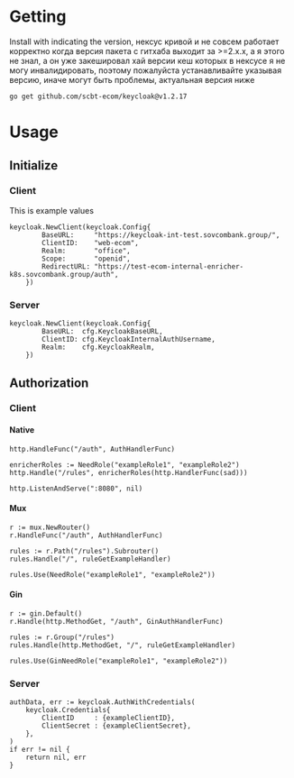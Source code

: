 # Getting #
Install with indicating the version, нексус кривой и не совсем работает корректно когда версия пакета с гитхаба выходит за >=2.x.x, а я этого не знал, а он уже закешировал хай версии кеш которых в нексусе я не могу инвалидировать, поэтому пожалуйста устанавливайте указывая версию, иначе могут быть проблемы, актуальная версия ниже
```
go get github.com/scbt-ecom/keycloak@v1.2.17
```

# Usage #
## Initialize ##

### Client ###
This is example values
```
keycloak.NewClient(keycloak.Config{
		BaseURL:     "https://keycloak-int-test.sovcombank.group/",
		ClientID:    "web-ecom",
		Realm:       "office",
		Scope:       "openid",
		RedirectURL: "https://test-ecom-internal-enricher-k8s.sovcombank.group/auth",
	})
```

### Server ###
```
keycloak.NewClient(keycloak.Config{
        BaseURL:  cfg.KeycloakBaseURL,
        ClientID: cfg.KeycloakInternalAuthUsername,
        Realm:    cfg.KeycloakRealm,
    })
```
## Authorization ##
### Client ###
#### Native ####
```
http.HandleFunc("/auth", AuthHandlerFunc)

enricherRoles := NeedRole("exampleRole1", "exampleRole2")
http.Handle("/rules", enricherRoles(http.HandlerFunc(sad)))

http.ListenAndServe(":8080", nil)
```
#### Mux ####
```
r := mux.NewRouter()
r.HandleFunc("/auth", AuthHandlerFunc)

rules := r.Path("/rules").Subrouter()
rules.Handle("/", ruleGetExampleHandler)

rules.Use(NeedRole("exampleRole1", "exampleRole2"))
```
#### Gin ####
```
r := gin.Default()
r.Handle(http.MethodGet, "/auth", GinAuthHandlerFunc)

rules := r.Group("/rules")
rules.Handle(http.MethodGet, "/", ruleGetExampleHandler)

rules.Use(GinNeedRole("exampleRole1", "exampleRole2"))
```
### Server ###
```
authData, err := keycloak.AuthWithCredentials(
    keycloak.Credentials{
	    ClientID     : {exampleClientID},
	    ClientSecret : {exampleClientSecret},
    },
)
if err != nil {
    return nil, err
}
```
